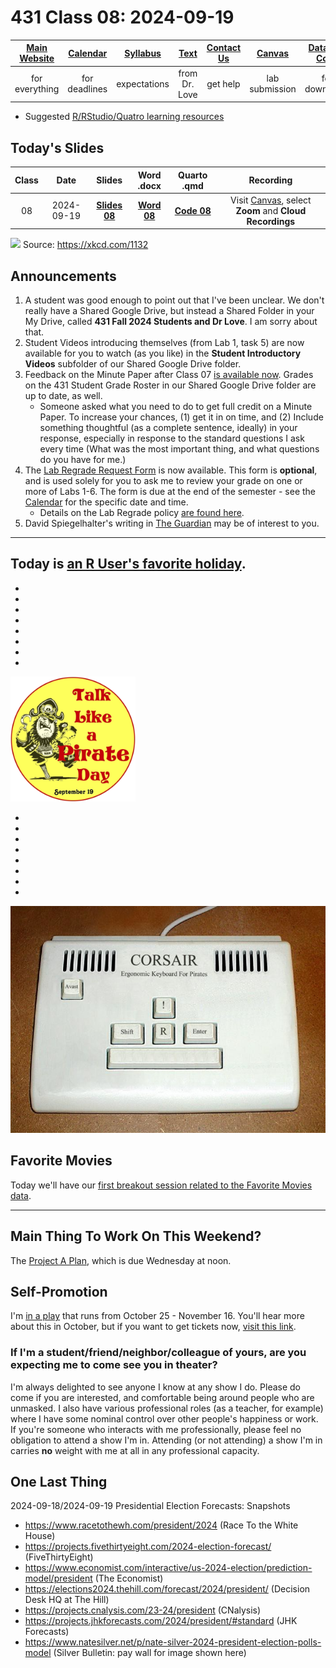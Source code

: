 # 431 Class 08: 2024-09-19

[Main Website](https://thomaselove.github.io/431-2024/) | [Calendar](https://thomaselove.github.io/431-2024/calendar.html) | [Syllabus](https://thomaselove.github.io/431-syllabus-2024/) | [Text](https://thomaselove.github.io/431-book/) | [Contact Us](https://thomaselove.github.io/431-2024/contact.html) | [Canvas](https://canvas.case.edu) | [Data and Code](https://github.com/THOMASELOVE/431-data)
:-----------: | :--------------: | :----------: | :---------: | :-------------: | :-----------: | :------------:
for everything | for deadlines | expectations | from Dr. Love | get help | lab submission | for downloads

- Suggested [R/RStudio/Quatro learning resources](https://thomaselove.github.io/431-2024/resources.html)

## Today's Slides

Class | Date | Slides | Word .docx | Quarto .qmd | Recording
:---: | :--------: | :------: | :------: | :------: | :-------------:
08 | 2024-09-19 | **[Slides 08](https://thomaselove.github.io/431-slides-2024/class08.html)** | **[Word 08](https://thomaselove.github.io/431-slides-2024/class08w.docx)** | **[Code 08](https://github.com/THOMASELOVE/431-slides-2024/blob/main/class08.qmd)** | Visit [Canvas](https://canvas.case.edu/), select **Zoom** and **Cloud Recordings**

![](https://imgs.xkcd.com/comics/frequentists_vs_bayesians.png) Source: <https://xkcd.com/1132>

## Announcements

1. A student was good enough to point out that I've been unclear. We don't really have a Shared Google Drive, but instead a Shared Folder in your My Drive, called **431 Fall 2024 Students and Dr Love**. I am sorry about that.
2. Student Videos introducing themselves (from Lab 1, task 5) are now available for you to watch (as you like) in the **Student Introductory Videos** subfolder of our Shared Google Drive folder.
3. Feedback on the Minute Paper after Class 07 [is available now](https://bit.ly/431-2024-min-07-feedback). Grades on the 431 Student Grade Roster in our Shared Google Drive folder are up to date, as well.
    - Someone asked what you need to do to get full credit on a Minute Paper. To increase your chances, (1) get it in on time, and (2) Include something thoughtful (as a complete sentence, ideally) in your response, especially in response to the standard questions I ask every time (What was the most important thing, and what questions do you have for me.)
4. The [Lab Regrade Request Form](https://bit.ly/431-2024-lab-regrade-request) is now available. This form is **optional**, and is used solely for you to ask me to review your grade on one or more of Labs 1-6. The form is due at the end of the semester - see the [Calendar](https://thomaselove.github.io/431-2024/calendar.html) for the specific date and time.
    - Details on the Lab Regrade policy [are found here](https://github.com/THOMASELOVE/431-labs-2024/blob/main/README.md#lab-regrade-requests-will-be-reviewed-in-december). 
5. David Spiegelhalter's writing in [The Guardian](https://www.theguardian.com/profile/david-spiegelhalter) may be of interest to you.

---

## Today is [an R User's favorite holiday](https://en.wikipedia.org/wiki/International_Talk_Like_a_Pirate_Day).

-
-
-
-
-
-
-
-


![](https://github.com/THOMASELOVE/431-classes-2024/blob/main/class08/Sept_19_2024.png)

-
-
-
-
-
-
-
-






![](https://github.com/THOMASELOVE/431-classes-2024/blob/main/class08/R_keyboard.png)


## Favorite Movies

Today we'll have our [first breakout session related to the Favorite Movies data](https://github.com/THOMASELOVE/431-classes-2024/tree/main/movies).

-----

## Main Thing To Work On This Weekend?

The [Project A Plan](https://thomaselove.github.io/431-projectA-2024/plan.html), which is due Wednesday at noon.

## Self-Promotion

I'm [in a play](https://github.com/THOMASELOVE/theater/blob/master/README.md#my-next-performances-will-be-as-justice-wargrave-in-the-play-and-then-there-were-none-at-aurora-community-theatre-october-25---november-16-2024) that runs from October 25 - November 16. You'll hear more about this in October, but if you want to get tickets now, [visit this link](https://www.auroracommunitytheatre.com/). 

### If I'm a student/friend/neighbor/colleague of yours, are you expecting me to come see you in theater?

I'm always delighted to see anyone I know at any show I do. Please do come if you are interested, and comfortable being around people who are unmasked. I also have various professional roles (as a teacher, for example) where I have some nominal control over other people's happiness or work. If you're someone who interacts with me professionally, please feel no obligation to attend a show I'm in. Attending (or not attending) a show I'm in carries **no** weight with me at all in any professional capacity.

## One Last Thing

2024-09-18/2024-09-19 Presidential Election Forecasts: Snapshots

- <https://www.racetothewh.com/president/2024> (Race To the White House)
- <https://projects.fivethirtyeight.com/2024-election-forecast/> (FiveThirtyEight)
- <https://www.economist.com/interactive/us-2024-election/prediction-model/president> (The Economist)
- <https://elections2024.thehill.com/forecast/2024/president/> (Decision Desk HQ at The Hill)
- <https://projects.cnalysis.com/23-24/president> (CNalysis)
- <https://projects.jhkforecasts.com/2024/president/#standard> (JHK Forecasts)
- <https://www.natesilver.net/p/nate-silver-2024-president-election-polls-model> (Silver Bulletin: pay wall for image shown here)

